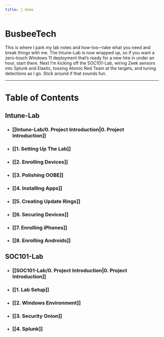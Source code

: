```yaml
---
title: 🏡 Home
---
```


# BusbeeTech

This is where I park my lab notes and how-tos—take what you need and break things with me. The Intune-Lab is now wrapped up, so if you want a zero-touch Windows 11 deployment that’s ready for a new hire in under an hour, start there. Next I’m kicking off the SOC101-Lab, wiring Zeek sensors into Splunk and Elastic, tossing Atomic Red Team at the targets, and tuning detections as I go. Stick around if that sounds fun.

---
# Table of Contents
## Intune-Lab

- ### [[Intune-Lab/0. Project Introduction|0. Project Introduction]]
- ### [[1. Setting Up The Lab]]
- ### [[2. Enrolling Devices]]
- ### [[3. Polishing OOBE]]
- ### [[4. Installing Apps]]
- ### [[5. Creating Update Rings]]
- ### [[6. Securing Devices]]
- ### [[7. Enrolling iPhones]]
- ### [[8. Enrolling Androids]]

## SOC101-Lab

- ### [[SOC101-Lab/0. Project Introduction|0. Project Introduction]]
- ### [[1. Lab Setup]]
- ### [[2. Windows Environment]]
- ### [[3. Security Onion]]
- ### [[4. Splunk]]





